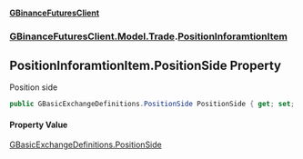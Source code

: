 #### [GBinanceFuturesClient](./index.md 'index')
### [GBinanceFuturesClient.Model.Trade](./GBinanceFuturesClient-Model-Trade.md 'GBinanceFuturesClient.Model.Trade').[PositionInforamtionItem](./GBinanceFuturesClient-Model-Trade-PositionInforamtionItem.md 'GBinanceFuturesClient.Model.Trade.PositionInforamtionItem')
## PositionInforamtionItem.PositionSide Property
Position side  
```csharp
public GBasicExchangeDefinitions.PositionSide PositionSide { get; set; }
```
#### Property Value
[GBasicExchangeDefinitions.PositionSide](https://docs.microsoft.com/en-us/dotnet/api/GBasicExchangeDefinitions.PositionSide 'GBasicExchangeDefinitions.PositionSide')  
